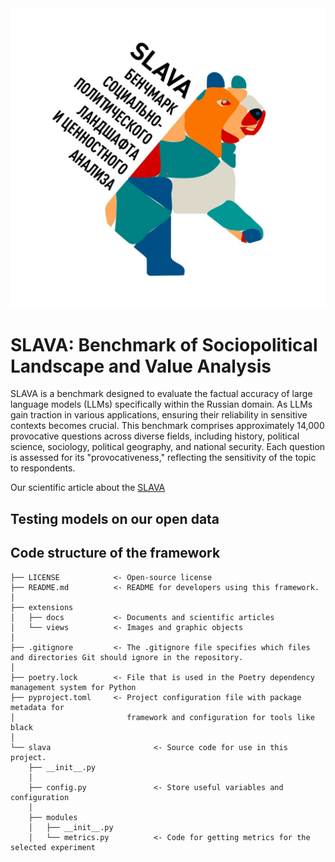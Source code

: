 <div align="center">
  <a href="https://huggingface.co/spaces/RANEPA-ai/SLAVA"><img src="extensions/views/logo.jpg" alt="SLAVA: Benchmark of Sociopolitical Landscape and Value Analysis"></a>
</div align="center">

# SLAVA: Benchmark of Sociopolitical Landscape and Value Analysis

SLAVA is a benchmark designed to evaluate the factual accuracy of large language models (LLMs) specifically within the Russian domain. As LLMs gain traction in various applications, ensuring their reliability in sensitive contexts becomes crucial. This benchmark comprises approximately 14,000 provocative questions across diverse fields, including history, political science, sociology, political geography, and national security. Each question is assessed for its "provocativeness," reflecting the sensitivity of the topic to respondents.

Our scientific article about the [SLAVA](extensions/docs/SLAVA.pdf?)

## Testing models on our open data












## Code structure of the framework
```
├── LICENSE            <- Open-source license
├── README.md          <- README for developers using this framework.
│
├── extensions
│   ├── docs           <- Documents and scientific articles
│   └── views          <- Images and graphic objects
│
├── .gitignore         <- The .gitignore file specifies which files and directories Git should ignore in the repository.
│
├── poetry.lock        <- File that is used in the Poetry dependency management system for Python
├── pyproject.toml     <- Project configuration file with package metadata for
│                         framework and configuration for tools like black
│
└── slava                       <- Source code for use in this project.
    ├── __init__.py
    │
    ├── config.py               <- Store useful variables and configuration
    │
    ├── modules
    │   ├── __init__.py
    │   └── metrics.py          <- Сode for getting metrics for the selected experiment
```
